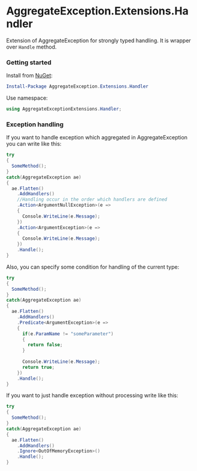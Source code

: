 # AggregateException.Extensions.Handler

Extension of AggregateException for strongly typed handling. It is wrapper over `Handle` method.

### Getting started

Install from [NuGet](https://www.nuget.org/packages/AggregateException.Extensions.Handler/):

```powershell
Install-Package AggregateException.Extensions.Handler
```

Use namespace:

```csharp
using AggregateExceptionExtensions.Handler;
```

### Exception handling

If you want to handle exception which aggregated in AggregateException you can write like this:

```csharp
try
{
  SomeMethod();
}
catch(AggregateException ae)
{
  ae.Flatten()
    .AddHandlers()
    //Handling occur in the order which handlers are defined
    .Action<ArgumentNullException>(e =>
    {
      Console.WriteLine(e.Message);
    })
    .Action<ArgumentException>(e =>
    {
      Console.WriteLine(e.Message);
    })
    .Handle();
}
```

Also, you can specify some condition for handling of the current type:

```csharp
try
{
  SomeMethod();
}
catch(AggregateException ae)
{
  ae.Flatten()
    .AddHandlers()
    .Predicate<ArgumentException>(e =>
    {
      if(e.ParamName != "someParameter")
      {
        return false;
      }
      
      Console.WriteLine(e.Message);
      return true;
    })
    .Handle();
}
```

If you want to just handle exception without processing write like this:

```csharp
try
{
  SomeMethod();
}
catch(AggregateException ae)
{
  ae.Flatten()
    .AddHandlers()
    .Ignore<OutOfMemoryException>()
    .Handle();
}
```
